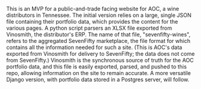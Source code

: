 This is an MVP for a public-and-trade facing website for AOC, a wine distributors in Tennessee.
The initial version relies on a large, single JSON file containing their portfolio data, which provides the content for the various pages.
A python script parsers an XLSX file exported from Vinosmith, the distributor's ERP. The name of that file, "sevenfifty-wines", refers to the aggregated SevenFifty marketplace, the file format for which contains all the information needed for such a site. (This is AOC's data exported from Vinosmith for delivery to SevenFifty; the data does not come from SevenFifty.) Vinosmith is the synchronous source of truth for the AOC portfolio data, and this file is easily exported, parsed, and pushed to this repo, allowing information on the site to remain accurate.
A more versatile Django version, with portfolio data stored in a Postgres server, will follow. 
